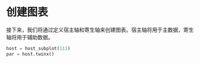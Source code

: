 # 创建图表

接下来，我们将通过定义宿主轴和寄生轴来创建图表。宿主轴将用于主数据，寄生轴将用于辅助数据。

```python
host = host_subplot(111)
par = host.twinx()
```
